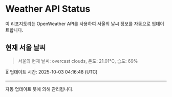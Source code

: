 
# Weather API Status

이 리포지토리는 OpenWeather API를 사용하여 서울의 날씨 정보를 자동으로 업데이트합니다.

## 현재 서울 날씨
> 서울의 현재 날씨: overcast clouds, 온도: 21.01°C, 습도: 69%

⏳ 업데이트 시간: 2025-10-03 04:16:48 (UTC)

---
자동 업데이트 봇에 의해 관리됩니다.
